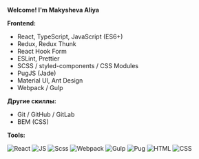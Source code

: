 **Welcome! I'm Makysheva Aliya**  


**Frontend:**  

+ React, TypeScript, JavaScript (ES6+)
+ Redux, Redux Thunk
+ React Hook Form
+ ESLint, Prettier
+ SCSS / styled-components / CSS Modules
+ PugJS (Jade)
+ Material UI, Ant Design
+ Webpack / Gulp

**Другие скиллы:**  

+ Git / GitHub / GitLab
+ BEM (CSS)

**Tools:**  

![React](https://img.shields.io/badge/-React-292D2E?style=for-the-badge&logo=React>)
![JS](https://img.shields.io/badge/-Javascript-FEE400?style=for-the-badge&logo=JS>)
![Scss](https://img.shields.io/badge/-Scss-CA6799?style=for-the-badge&logo=Scss>)
![Webpack](https://img.shields.io/badge/-Webpack-1A7ABF?style=for-the-badge&logo=Webpack>)
![Gulp](https://img.shields.io/badge/-Gulp-CE4646?style=for-the-badge&logo=Gulp>)
![Pug](https://img.shields.io/badge/-Pug-383A3E?style=for-the-badge&logo=Pug>)
![HTML](https://img.shields.io/badge/-HTML-E44D25?style=for-the-badge&logo=HTML>)
![CSS](https://img.shields.io/badge/-CSS-1573B5?style=for-the-badge&logo=CSS>)
